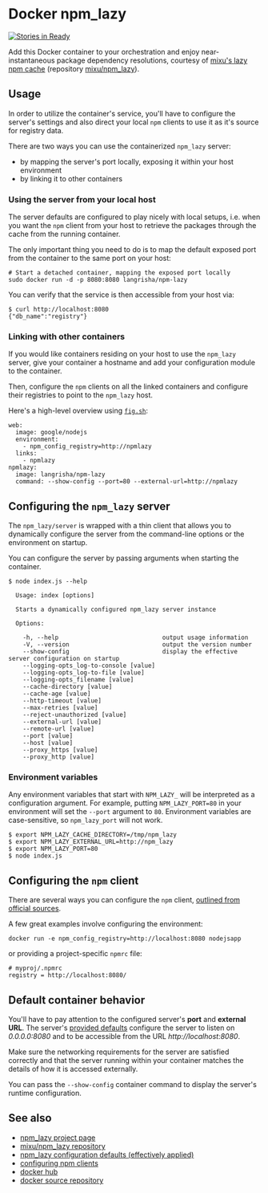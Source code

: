 # Docker npm_lazy

[![Stories in Ready](https://badge.waffle.io/langri-sha/npm_lazy.png?label=ready&title=Ready)](https://waffle.io/langri-sha/npm_lazy)

Add this Docker container to your orchestration and enjoy near-instantaneous
package dependency resolutions, courtesy of
[mixu's lazy npm cache](http://mixu.net/npm_lazy/)
(repository [mixu/npm_lazy](https://github.com/mixu/npm_lazy/)).

## Usage

In order to utilize the container's service, you'll have to configure the
server's settings and also direct your local `npm` clients to use it as it's
source for registry data.

There are two ways you can use the containerized `npm_lazy` server:

- by mapping the server's port locally, exposing it within your host environment
- by linking it to other containers

### Using the server from your local host

The server defaults are configured to play nicely with local setups, i.e. when
you want the `npm` client from your host to retrieve the packages through the
cache from the running container.

The only important thing you need to do is to map the default exposed port from
the container to the same port on your host:

```
# Start a detached container, mapping the exposed port locally
sudo docker run -d -p 8080:8080 langrisha/npm-lazy
```

You can verify that the service is then accessible from your host via:

```
$ curl http://localhost:8080
{"db_name":"registry"}
```

### Linking with other containers

If you would like containers residing on your host to use the `npm_lazy` server,
give your container a hostname and add your configuration module to the
container.

Then, configure the `npm` clients on all the linked containers and configure
their registries to point to the `npm_lazy` host.

Here's a high-level overview using [`fig.sh`](http://fig.sh):

```
web:
  image: google/nodejs
  environment:
    - npm_config_registry=http://npmlazy
  links:
    - npmlazy
npmlazy:
  image: langrisha/npm-lazy
  command: --show-config --port=80 --external-url=http://npmlazy
```

## Configuring the `npm_lazy` server

The `npm_lazy/server` is wrapped with a thin client that allows you to
dynamically configure the server from the command-line options or the environment on startup.

You can configure the server by passing arguments when starting the container.

```
$ node index.js --help

  Usage: index [options]

  Starts a dynamically configured npm_lazy server instance

  Options:

    -h, --help                             output usage information
    -V, --version                          output the version number
    --show-config                          display the effective server configuration on startup
    --logging-opts_log-to-console [value]  
    --logging-opts_log-to-file [value]
    --logging-opts_filename [value]
    --cache-directory [value]
    --cache-age [value]
    --http-timeout [value]
    --max-retries [value]
    --reject-unauthorized [value]
    --external-url [value]
    --remote-url [value]
    --port [value]
    --host [value]
    --proxy_https [value]
    --proxy_http [value]
```

### Environment variables

Any environment variables that start with `NPM_LAZY_` will be interpreted as a configuration argument. For example, putting `NPM_LAZY_PORT=80` in your environment will set the `--port` argument to `80`. Environment variables are case-sensitive, so `npm_lazy_port` will not work.

```
$ export NPM_LAZY_CACHE_DIRECTORY=/tmp/npm_lazy
$ export NPM_LAZY_EXTERNAL_URL=http://npm_lazy
$ export NPM_LAZY_PORT=80
$ node index.js
```

## Configuring the `npm` client

There are several ways you can configure the `npm` client, [outlined from
official sources](https://docs.npmjs.com/misc/config).

A few great examples involve configuring the environment:

```
docker run -e npm_config_registry=http://localhost:8080 nodejsapp
```

or providing a project-specific `npmrc` file:

```
# myproj/.npmrc
registry = http://localhost:8080/
```

## Default container behavior

You'll have to pay attention to the configured server's **port** and  **external
URL**. The server's [provided
defaults](https://github.com/mixu/npm_lazy/blob/master/config.js) configure the
server to listen on *0.0.0.0:8080* and to be accessible from the URL
*http://localhost:8080*.

Make sure the networking requirements for the server are satisfied correctly and
that the server running within your container matches the details of how it is
accessed externally.

You can pass the `--show-config` container command to display the server's
runtime configuration.

## See also

- [npm_lazy project page](http://mixu.net/npm_lazy/)
- [mixu/npm_lazy repository](https://github.com/mixu/npm_lazy/)
- [npm_lazy configuration defaults (effectively applied)](https://github.com/mixu/npm_lazy/blob/master/config.js)
- [configuring npm clients](https://docs.npmjs.com/misc/config)
- [docker hub](https://registry.hub.docker.com/u/langrisha/npm-lazy/)
- [docker source repository](https://github.com/langri-sha/npm_lazy/)
